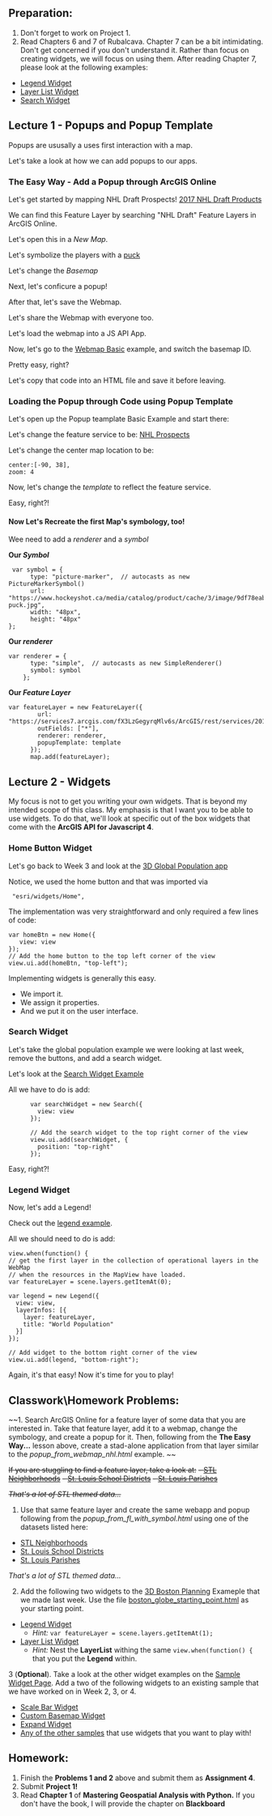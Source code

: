 ## Preparation: 
1. Don't forget to work on Project 1.
2. Read Chapters 6 and 7 of Rubalcava. Chapter 7 can be a bit intimidating. Don't get concerned if you don't understand it. Rather than focus on creating widgets, we will focus on using them. After reading Chapter 7, please look at the following examples:
- [Legend Widget](https://developers.arcgis.com/javascript/latest/sample-code/widgets-legend/index.html)
- [Layer List Widget](https://developers.arcgis.com/javascript/latest/sample-code/widgets-layerlist-actions/index.html)
- [Search Widget](https://developers.arcgis.com/javascript/latest/sample-code/widgets-search-3d/index.html)

## Lecture 1 - Popups and Popup Template
Popups are ususally a uses first interaction with a map.

Let's take a look at how we can add popups to our apps.

### The Easy Way - Add a Popup through ArcGIS Online
Let's get started by mapping NHL Draft Prospects!
[2017 NHL Draft Products](http://slustl.maps.arcgis.com/home/item.html?id=d071140cea6c44818fc19a583bebf716)

We can find this Feature Layer by searching "NHL Draft" Feature Layers in ArcGIS Online.

Let's open this in a *New Map*.

Let's symbolize the players with a [puck](https://www.hockeyshot.ca/media/catalog/product/cache/3/image/9df78eab33525d08d6e5fb8d27136e95/b/l/black-puck.jpg)

Let's change the *Basemap*

Next, let's conficure a popup!

After that, let's save the Webmap.

Let's share the Webmap with everyone too.

Let's load the webmap into a JS API App.

Now, let's go to the [Webmap Basic](https://developers.arcgis.com/javascript/latest/sample-code/webmap-basic/index.html) example, and switch the basemap ID.

Pretty easy, right?

Let's copy that code into an HTML file and save it before leaving.

### Loading the Popup through Code using Popup Template
Let's open up the Popup teamplate Basic Example and start there:

Let's change the feature service to be: [NHL Prospects](https://services7.arcgis.com/fX3LzGegyrqMlv6s/ArcGIS/rest/services/2017NHLDraftProspects/FeatureServer/0)

Let's change the center map location to be:
```
center:[-90, 38],
zoom: 4
```
Now, let's change the *template* to reflect the feature service.

Easy, right?!

#### Now Let's Recreate the first Map's symbology, too!

Wee need to add a *renderer* and a *symbol*

**Our *Symbol***
```
 var symbol = {
      type: "picture-marker",  // autocasts as new PictureMarkerSymbol()
      url: "https://www.hockeyshot.ca/media/catalog/product/cache/3/image/9df78eab33525d08d6e5fb8d27136e95/b/l/black-puck.jpg",
      width: "48px",
      height: "48px"
};
```
**Our *renderer***
```
var renderer = {
      type: "simple",  // autocasts as new SimpleRenderer()
      symbol: symbol
    };
```
**Our *Feature Layer***
```
var featureLayer = new FeatureLayer({
        url: "https://services7.arcgis.com/fX3LzGegyrqMlv6s/ArcGIS/rest/services/2017NHLDraftProspects/FeatureServer/0",
        outFields: ["*"],
        renderer: renderer,
        popupTemplate: template
      });
      map.add(featureLayer);
```

## Lecture 2 - Widgets
My focus is not to get you writing your own widgets. That is beyond my intended scope of this class. My emphasis is that I want you to be able to use widgets. To do that, we'll look at specific out of the box widgets that come with the **ArcGIS API for Javascript 4**.

### Home Button Widget
Let's go back to Week 3 and look at the [3D Global Population app](https://gbrunner.github.io/Advanced_Python_for_GIS_and_RS/Week%203/world_pop_3d_w_home.html)

Notice, we used the home button and that was imported via
```
 "esri/widgets/Home",
 ```
 
 The implementation was very straightforward and only required a few lines of code:
 ```
var homeBtn = new Home({
    view: view
});
// Add the home button to the top left corner of the view
view.ui.add(homeBtn, "top-left");
```

Implementing widgets is generally this easy. 
- We import it. 
- We assign it properties. 
- And we put it on the user interface.

### Search Widget
Let's take the global population example we were looking at last week, remove the buttons, and add a search widget.

Let's look at the [Search Widget Example](https://developers.arcgis.com/javascript/latest/sample-code/widgets-search-3d/index.html)

All we have to do is add:
```
	  var searchWidget = new Search({
        view: view
      });

      // Add the search widget to the top right corner of the view
      view.ui.add(searchWidget, {
        position: "top-right"
      });
```

Easy, right?!

### Legend Widget
Now, let's add a Legend!

Check out the [legend example](https://developers.arcgis.com/javascript/latest/sample-code/widgets-legend/index.html).

All we should need to do is add:
```
view.when(function() {
// get the first layer in the collection of operational layers in the WebMap
// when the resources in the MapView have loaded.
var featureLayer = scene.layers.getItemAt(0);

var legend = new Legend({
  view: view,
  layerInfos: [{
    layer: featureLayer,
    title: "World Population"
  }]
});

// Add widget to the bottom right corner of the view
view.ui.add(legend, "bottom-right");
```
Again, it's that easy! Now it's time for you to play!

## Classwork\Homework Problems:
~~1. Search ArcGIS Online for a feature layer of some data that you are interested in.  Take that feature layer, add it to a webmap, change the symbology, and create a popup for it. Then, following from the **The Easy Way...** lesson above, create a stad-alone application from that layer similar to the *popup_from_webmap_nhl.html* example. ~~

~~If you are stuggling to find a feature layer, take a look at:~~
~~- [STL Neighborhoods](http://slustl.maps.arcgis.com/home/item.html?id=70fefcbe59ea421da9169a46b341dfa9)~~
~~- [St. Louis School Districts](http://slustl.maps.arcgis.com/home/item.html?id=cb8c591911fc4e3090b1371cb0f4ba87)~~
~~- [St. Louis Parishes](http://slustl.maps.arcgis.com/home/item.html?id=ebb8787f96424ea88649e228f2dcfef5)~~

~~*That's a lot of STL themed data...*~~

1. Use that same feature layer and create the same webapp and popup following from the *popup_from_fl_with_symbol.html* using one of the datasets listed here:
- [STL Neighborhoods](http://slustl.maps.arcgis.com/home/item.html?id=70fefcbe59ea421da9169a46b341dfa9)
- [St. Louis School Districts](http://slustl.maps.arcgis.com/home/item.html?id=cb8c591911fc4e3090b1371cb0f4ba87)
- [St. Louis Parishes](http://slustl.maps.arcgis.com/home/item.html?id=ebb8787f96424ea88649e228f2dcfef5)

*That's a lot of STL themed data...*

2. Add the following two widgets to the [3D Boston Planning](http://slustl.maps.arcgis.com/home/webscene/viewer.html?webscene=8046207c1c214b5587230f5e5f8efc77) Exameple that we made last week. Use the file [boston_globe_starting_point.html](https://github.com/gbrunner/Advanced_Python_for_GIS_and_RS/blob/master/Week%204/boston_globe_starting_point.html) as your starting point.
- [Legend Widget](https://developers.arcgis.com/javascript/latest/sample-code/widgets-legend/index.html)
  - *Hint:* ```var featureLayer = scene.layers.getItemAt(1);```
- [Layer List Widget](https://developers.arcgis.com/javascript/latest/sample-code/widgets-layerlist/index.html)
  - *Hint:* Nest the **LayerList** withing the same ```view.when(function() {``` that you put the **Legend** within.

3 (**Optional**). Take a look at the other widget examples on the [Sample Widget Page](https://developers.arcgis.com/javascript/latest/sample-code/index.html?search=Widget). Add a two of the following widgets to an existing sample that we have worked on in Week 2, 3, or 4.
- [Scale Bar Widget](https://developers.arcgis.com/javascript/latest/sample-code/widgets-scalebar/index.html)
- [Custom Basemap Widget](https://developers.arcgis.com/javascript/latest/sample-code/basemap-custom/index.html)
- [Expand Widget](https://developers.arcgis.com/javascript/latest/sample-code/widgets-expand/index.html)
- [Any of the other samples](https://developers.arcgis.com/javascript/latest/sample-code/index.html?search=Widget) that use widgets that you want to play with!

## Homework:
1. Finish the **Problems 1 and 2** above and submit them as **Assignment 4**.
2. Submit **Project 1!**
3. Read **Chapter 1** of **Mastering Geospatial Analysis with Python.** If you don't have the book, I will provide the chapter on **Blackboard**

